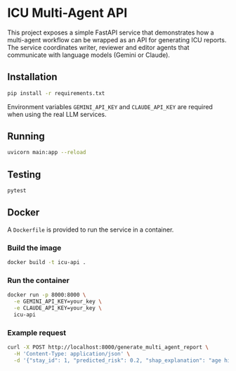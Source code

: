 # ICU Multi-Agent API

This project exposes a simple FastAPI service that demonstrates how a
multi-agent workflow can be wrapped as an API for generating ICU
reports. The service coordinates writer, reviewer and editor agents that
communicate with language models (Gemini or Claude).

## Installation

```bash
pip install -r requirements.txt
```

Environment variables `GEMINI_API_KEY` and `CLAUDE_API_KEY` are required
when using the real LLM services.

## Running

```bash
uvicorn main:app --reload
```

## Testing

```bash
pytest
```

## Docker

A `Dockerfile` is provided to run the service in a container.

### Build the image

```bash
docker build -t icu-api .
```

### Run the container

```bash
docker run -p 8000:8000 \
  -e GEMINI_API_KEY=your_key \
  -e CLAUDE_API_KEY=your_key \
  icu-api
```

### Example request

```bash
curl -X POST http://localhost:8000/generate_multi_agent_report \
  -H 'Content-Type: application/json' \
  -d '{"stay_id": 1, "predicted_risk": 0.2, "shap_explanation": "age high"}'
```
